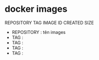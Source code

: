 # docker images
REPOSITORY   TAG       IMAGE ID   CREATED   SIZE
- REPOSITORY : tên images
- TAG :
- TAG :
- TAG :
- TAG :